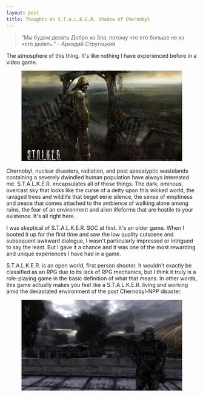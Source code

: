 ```yaml
---
layout: post
title: Thoughts on S.T.A.L.K.E.R. Shadow of Chernobyl
---
```

> “Мы будем делать Добро из Зла, потому что его больше не из чего делать.” - Аркадий Стругацкий

The atmosphere of this thing.  It's like nothing I have experienced before in a video game.


<figure>
    <img src="../img/stalker_review/stalker1.jpg">
</figure>

Chernobyl, nuclear disasters, radiation, and post apocalyptic wastelands containing a severely dwindled human population have always interested me.  S.T.A.L.K.E.R. encapsulates all of those things.  The dark, ominous, overcast sky that looks like the curse of a deity upon this wicked world, the ravaged trees and wildlife that beget eerie silence, the sense of emptiness and peace that comes attached to the ambience of walking alone among ruins, the fear of an environment and alien lifeforms that are hostile to your existence.  It's all right here.

I was skeptical of S.T.A.L.K.E.R. SOC at first.  It's an older game.  When I booted it up for the first time and saw the low quality cutscene and subsequent awkward dialogue, I wasn't particularly impressed or intrigued to say the least.  But I gave it a chance and it was one of the most rewarding and unique experiences I have had in a game.

S.T.A.L.K.E.R. is an open world, first person shooter.  It wouldn't exactly be classified as an RPG due to its lack of RPG mechanics, but I think it truly is a role-playing game in the basic definition of what that means.  In other words, this game actually makes you feel like a S.T.A.L.K.E.R. living and working amid the devastated environment of the post Chernobyl-NPP disaster.

<figure>
    <img src="../img/stalker_review/stalker3.jpg">
</figure>

